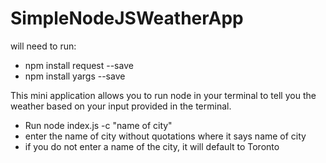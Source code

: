 # SimpleNodeJSWeatherApp

will need to run:
- npm install request --save
- npm install yargs --save

This mini application allows you to run node in your terminal to tell you the weather based on your input provided in the terminal.
- Run node index.js -c "name of city"
- enter the name of city without quotations where it says name of city
- if you do not enter a name of the city, it will default to Toronto
